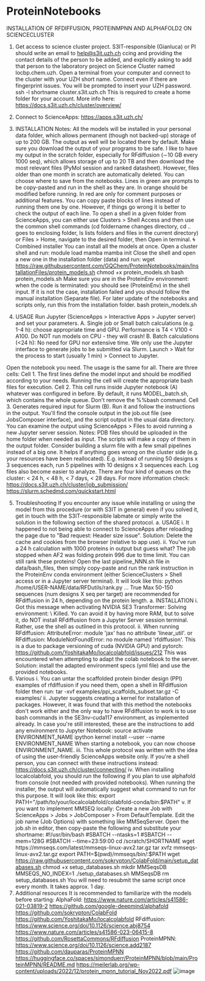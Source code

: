 # ProteinNotebooks
INSTALLATION OF RFDIFFUSION, PROTEINMPNN AND ALPHAFOLD2 ON SCIENCECLUSTER

1. Get access to science cluster project.
S3IT-responsible (Gianluca) or PI should write an email to help@s3it.uzh.ch ccing and providing the contact details of the person to be added, and explicitly asking to add that person to the laboratory project on Science Cluster named locbp.chem.uzh.
Open a terminal from your computer and connect to the cluster with your UZH short name. Connect even if there are fingerprint issues. You will be prompted to insert your UZH password.  
ssh -l shortname cluster.s3it.uzh.ch
This is required to create a home folder for your account. More info here: 
	https://docs.s3it.uzh.ch/cluster/overview/
2. Connect to ScienceApps:
https://apps.s3it.uzh.ch/ 

3. INSTALLATION
Notes:
	All the models will be installed in your personal data folder, which allows permanent (though not backed-up) storage of up to 200 GB. The output as well will be located there by default. Make sure you download the output of your programs to be safe. 
	I like to have my output in the scratch folder, especially for RFdiffusion (∼10 GB every 1000 seq), which allows storage of up to 20 TB and then download the most relevant files (PyMol session and ranked datasheet). However, files older than one month in scratch are automatically deleted. You can choose where to save from the notebooks.
	Lines in green are prompts to be copy-pasted and run in the shell as they are. In orange should be modified before running. In red are only for comment purposes or additional features.
	You can copy paste blocks of lines instead of running them one by one. However, if things go wrong it is better to check the output of each line.
	To open a shell in a given folder from ScienceApps, you can either use Clusters > Shell Access and then use the common shell commands (cd foldername changes directory, cd .. goes to enclosing folder, ls lists folders and files in the current directory) or Files > Home, navigate to the desired folder, then Open in terminal.
🌀 Combined installer
You can install all the models at once. Open a cluster shell and run:
module load mamba
mamba init
Close the shell and open a new one in the installation folder (data) and run:
wget https://raw.githubusercontent.com/GQChem/ProteinNotebooks/main/InstallationFiles/protein_models.sh
chmod +x protein_models.sh
bash protein_models.sh
Make sure you are in the ProteinEnv environment: when the code is terminated: you should see (ProteinEnv) in the shell input. If it is not the case, installation failed and you should follow the manual installation (Separate file). 
For later update of the notebooks and scripts only, run this from the installation folder.
bash protein_models.sh


4. USAGE
Run Jupyter (ScienceApps > Interactive Apps > Jupyter server) and set your parameters. 
A. Single job or Small batch calculations (e.g. 1-4 h): choose appropriate time and GPU. Performance is T4 < V100 < A100. Do NOT run models on CPU - they will crash!
B. Batch calculations (<24 h): No need for GPU nor extensive time. We only use the Jupyter interface to generate jobs to be submitted via Slurm.
Launch > Wait for the process to start (usually 1 min) > Connect to Jupyter.

Open the notebook you need. The usage is the same for all. There are three cells:
Cell 1. The first lines define the model input and should be modified according to your needs. Running the cell will create the appropriate bash files for execution. 
Cell 2. This cell runs inside Jupyter notebook (A) whatever was configured in before. By default, it runs MODEL_batch.sh, which contains the whole queue. Don't remove the %%bash command.
Cell 3. Generates required input for Slurm (B). Run it and follow the instructions in the output. You'll find the console output in the job.out file (see JobsComposer interface), and the script output in the usual data directory. You can examine the output using ScienceApps > Files to avoid running a new Jupyter server session.
Notes: 
	PDB files should be uploaded in the home folder when needed as input. The scripts will make a copy of them in the output folder.
	Consider building a slurm file with a few small pipelines instead of a big one. It helps if anything goes wrong on the cluster side (e.g. your resources have been reallocated). E.g. instead of running 50 designs x 3 sequences each, run 5 pipelines with 10 designs x 3 sequences each. Log files also become easier to analyze.
	There are four kind of queues on the cluster: < 24 h, < 48 h, < 7 days, < 28 days. 
For more information check:
	https://docs.s3it.uzh.ch/cluster/job_submission/
	https://slurm.schedmd.com/quickstart.html

5. Troubleshooting
If you encounter any issue while installing or using the model from this procedure (or with S3IT in general) even if you solved it, get in touch with the S3IT-responsible labmate or simply write the solution in the following section of the shared protocol.
a. USAGE
i. It happened to not being able to connect to ScienceApps after reloading the page due to "Bad request: Header size issue". Solution: Delete the cache and cookies from the browser (relative to app use).
ii. You've run a 24 h calculation with 1000 proteins in output but guess what? The job stopped when AF2 was folding protein 996 due to time limit. You can still rank these proteins! Open the last pipeline_NNN.sh file in data/bash_files, then simply copy-paste and run the rank instruction in the ProteinEnv conda environment (either ScienceClusters > Shell access or in a Jupyter server terminal). It will look like this:
	python /home/USER-NAME/data/RFDutils/rank.py ... True
Max 50-150 sequences (num designs X seq per target) are recommended for RFdiffusion in 24 h, depending on the protein length.
a. INSTALLATION
i. Got this message when activating NVIDIA SE3 Transformer: Solving environment: \ Killed. Yo can avoid it by having more RAM, but to solve it, do NOT install RFdiffusion from a Jupyter Server session terminal. Rather, use the shell as outlined in this protocol.
ii. When running RFdiffusion: AttributeError: module 'jax' has no attribute 'linear_util'. or RFdiffusion: ModuleNotFoundError: no module named 'rfdiffusion'. This is a due to package versioning of cuda (NVIDIA GPU) and pytorch:
	https://github.com/YoshitakaMo/localcolabfold/issues/212
This was encountered when attempting to adapt the colab notebook to the server. Solution: install the adapted environment specs (yml file) and use the provided notebooks.
6. Various
i. You can untar the scaffolded protein binder design (PPI) examples of rfdiffusion if you need them, open a shell in RFdiffusion folder then run:
tar -xvf examples/ppi_scaffolds_subset.tar.gz -C examples/
ii. Jupyter suggests creating a kernel for installation of packages. However, it was found that with this method the notebooks don't work either and the only way to have RFdiffusion to work is to use bash commands in the SE3nv-cuda117 environment, as implemented already. In case you're still interested, these are the instructions to add any environment to Jupyter Notebook:
source activate ENVIRONMENT_NAME 
ipython kernel install --user --name ENVIRONMENT_NAME
When starting a notebook, you can now choose ENVIRONMENT_NAME.
iii. This whole protocol was written with the idea of using the user-friendly ScienceApps website only. If you're a shell person, you can connect with these instructions instead: 
	https://docs.s3it.uzh.ch/cluster/connecting/
iv. When installing localcolabfold, you should run the following if you plan to use alphafold from console (not needed with provided notebooks). When running the installer, the output will automatically suggest what command to run for this purpose. It will look like this:
export PATH="/path/to/your/localcolabfold/colabfold-conda/bin:$PATH"
v. If you want to implement MMSEQ locally: Create a new Job with ScienceApps > Jobs > JobComposer > From DefaultTemplate. Edit the job name (Job Options) with something like MMSeqServer. Open the job.sh in editor, then copy-paste the following and substitute your shortname:
#!/usr/bin/bash
#SBATCH --ntasks=1
#SBATCH --mem=128G
#SBATCH --time=23:59:00
cd /scratch/SHORTNAME
wget https://mmseqs.com/latest/mmseqs-linux-avx2.tar.gz
tar xvfz mmseqs-linux-avx2.tar.gz
export PATH=$(pwd)/mmseqs/bin/:$PATH
wget https://raw.githubusercontent.com/sokrypton/ColabFold/main/setup_databases.sh
chmod +x setup_databases.sh
mkdir MMSeqsDB
MMSEQS_NO_INDEX=1 ./setup_databases.sh MMSeqsDB
rm setup_databases.sh
You will need to resubmit the same script once every month. It takes approx. 1 day.
7. Additional resources
It is recommended to familiarize with the models before starting:
AlphaFold:
	https://www.nature.com/articles/s41586-021-03819-2
	https://github.com/google-deepmind/alphafold
	https://github.com/sokrypton/ColabFold
	https://github.com/YoshitakaMo/localcolabfold
RFdiffusion:
	https://www.science.org/doi/10.1126/science.abj8754
	https://www.nature.com/articles/s41586-023-06415-8
	https://github.com/RosettaCommons/RFdiffusion
ProteinMPNN:
	https://www.science.org/doi/10.1126/science.add2187
	https://github.com/dauparas/ProteinMPNN	https://huggingface.co/spaces/simonduerr/ProteinMPNN/blob/main/ProteinMPNN/README.md
	https://meilerlab.org/wp-content/uploads/2022/12/protein_mpnn_tutorial_Nov2022.pdf
![image](https://github.com/GQChem/ProteinNotebooks/assets/161027511/9cdcbd12-1656-4d32-a99f-dff441e28319)
